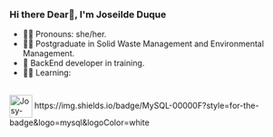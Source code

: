 ### Hi there Dear👋, I'm Joseilde Duque

- 👩‍🦱 Pronouns: she/her.
- 👩‍🎓 Postgraduate in Solid Waste Management and Environmental Management.
- 🌱 BackEnd developer in training.
- 👩‍💻 Learning:
<div style="display: inline-block"><br>
  	<img align="center" alt="Josy-java height="30" width="40" src=" https://img.shields.io/badge/Java-ED8B00?style=for-the-badge&logo=openjdk&logoColor=white">
    https://img.shields.io/badge/MySQL-00000F?style=for-the-badge&logo=mysql&logoColor=white
</div>

  
